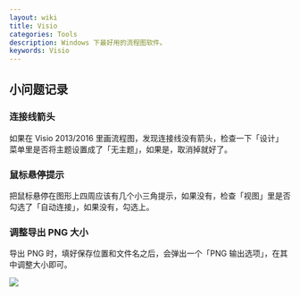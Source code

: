 ```yaml
---
layout: wiki
title: Visio
categories: Tools
description: Windows 下最好用的流程图软件。
keywords: Visio
---
```


## 小问题记录

### 连接线箭头

如果在 Visio 2013/2016 里画流程图，发现连接线没有箭头，检查一下「设计」菜单里是否将主题设置成了「无主题」，如果是，取消掉就好了。

### 鼠标悬停提示

把鼠标悬停在图形上四周应该有几个小三角提示，如果没有，检查「视图」里是否勾选了「自动连接」，如果没有，勾选上。

### 调整导出 PNG 大小

导出 PNG 时，填好保存位置和文件名之后，会弹出一个「PNG 输出选项」，在其中调整大小即可。

![](https://cdn.jsdelivr.net/gh/isanthree/blog-gallery/20210515102922.png)